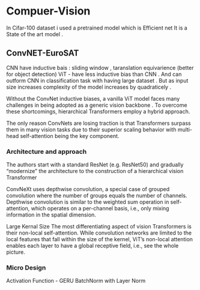 # Compuer-Vision


In Cifar-100 dataset i used a pretrained model which is Efficient net It is a State of the art model .



## ConvNET-EuroSAT
CNN have inductive bais : sliding window , taranslation equivarience (better for object detection) 
ViT - have less inductive bias than CNN  . And can outform CNN in classification task with having large dataset . But as input size increases 
complexity of the model increases by quadraticely . 

Without the ConvNet inductive biases, a vanilla ViT model faces many challenges in being adopted as a generic vision backbone . To overcome these shortcomings, hierarchical Transformers employ a hybrid approach.

The only reason ConvNets are losing traction is that Transformers surpass them in many vision tasks due to their superior scaling behavior with multi-head self-attention being the key component.

### Architecture and approach

The authors start with a standard ResNet (e.g. ResNet50) and gradually “modernize” the architecture to the construction of a hierarchical vision Transformer 

ConvNeXt uses depthwise convolution, a special case of grouped convolution where the number of groups equals the number of channels. Depthwise convolution is similar to the weighted sum operation in self-attention, which operates on a per-channel basis, i.e., only mixing information in the spatial dimension.

Large Kernal Size 
The most differentiating aspect of vision Transformers is their non-local self-attention. While convolution networks are limited to the local features that fall within the size of the kernel, ViT’s non-local attention enables each layer to have a global receptive field, i.e., see the whole picture.
 
### Micro Design 
Activation Function - GERU
BatchNorm with Layer Norm 

 
